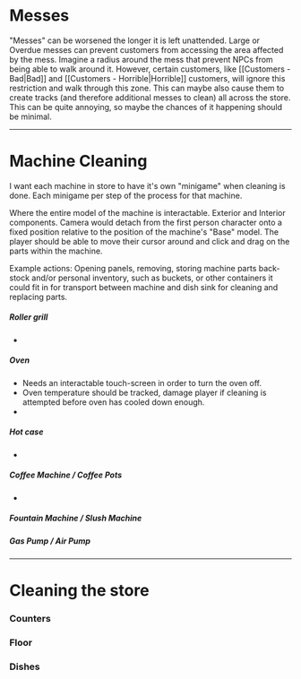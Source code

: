 # Messes
"Messes" can be worsened the longer it is left unattended. Large or Overdue messes can prevent customers from accessing the area affected by the mess. Imagine a radius around the mess that prevent NPCs from being able to walk around it. However, certain customers, like [[Customers - Bad|Bad]] and [[Customers - Horrible|Horrible]] customers, will ignore this restriction and walk through this zone. This can maybe also cause them to create tracks (and therefore additional messes to clean) all across the store. This can be quite annoying, so maybe the chances of it happening should be minimal. 

---
# Machine Cleaning
I want each machine in store to have it's own "minigame" when cleaning is done.
Each minigame per step of the process for that machine.

Where the entire model of the machine is interactable. Exterior and Interior components.
Camera would detach from the first person character onto a fixed position relative to the position of the machine's "Base" model. The player should be able to move their cursor around and click and drag on the parts within the machine. 

Example actions: Opening panels, removing, storing machine parts back-stock and/or personal inventory, such as buckets, or other containers it could fit in for transport between machine and dish sink for cleaning and replacing parts.
##### Roller grill
- 
##### Oven
- Needs an interactable touch-screen in order to turn the oven off.
- Oven temperature should be tracked, damage player if cleaning is attempted before oven has cooled down enough.
- 
##### Hot case
- 
##### Coffee Machine / Coffee Pots
- 
##### Fountain Machine / Slush Machine

##### Gas Pump / Air Pump

---
# Cleaning the store
### Counters
	
### Floor
	
### Dishes
	
### 
	
### 
	
### 
	